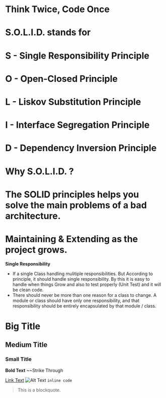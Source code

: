 # Think Twice, Code Once
# S.O.L.I.D. stands for
 
# S - Single Responsibility Principle
# O - Open-Closed Principle
# L - Liskov Substitution Principle
# I - Interface Segregation Principle
# D - Dependency Inversion Principle


# Why S.O.L.I.D. ?
# The SOLID principles helps you solve the main problems of a bad architecture.
# Maintaining & Extending as the project grows.

**Single Responsibility**
- If a single Class handling mulitiple responsibilities. But According to principle, it should handle single responsibility. By this it is easy to handle when things Grow and also to test properly (Unit Test) and it will be clean code.
- There should never be more than one reason for a class to change. A module or class should have only one responsibility, and that responsibility should be entirely encapsulated by that module / class.



 






















# Big Title
## Medium Title
### Small Title
**Bold Text**
~~Strike Through

[Link Text](http://example.com)
![Alt Text](image-url)
`inline code`
> This is a blockquote.


